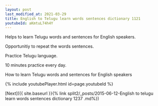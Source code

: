 ```yaml
---
layout: post
last_modified_at: 2021-03-29
title: English to Telugu learn words sentences dictionary 1121 
youtubeId: aKmtuL74h4Y
---
```

 
 
Helps to learn Telugu words and sentences for English speakers.

Opportunitiy to repeat the words sentences. 

Practice Telugu language. 
 
10 minutes practice every day. 
 
How to learn Telugu words and sentences for English speakers 
 
{% include youtubePlayer.html id=page.youtubeId %}
 
 
[Next]({{ site.baseurl }}{% link  split2/_posts/2015-06-12-English to telugu learn words sentences dictionary 1237 .md%})
 

